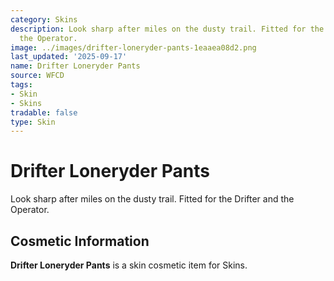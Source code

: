 ```yaml
---
category: Skins
description: Look sharp after miles on the dusty trail. Fitted for the Drifter and
  the Operator.
image: ../images/drifter-loneryder-pants-1eaaea08d2.png
last_updated: '2025-09-17'
name: Drifter Loneryder Pants
source: WFCD
tags:
- Skin
- Skins
tradable: false
type: Skin
---
```


# Drifter Loneryder Pants

Look sharp after miles on the dusty trail. Fitted for the Drifter and the Operator.

## Cosmetic Information

**Drifter Loneryder Pants** is a skin cosmetic item for Skins.

